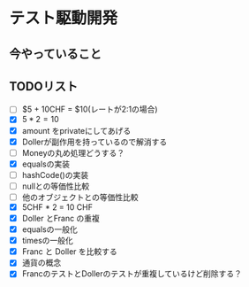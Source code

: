 # テスト駆動開発
## 今やっていること

## TODOリスト
- [ ] $5 + 10CHF = $10(レートが2:1の場合)
- [x] $5 * 2 = 10$
- [x] amount をprivateにしてあげる
- [x] Dollerが副作用を持っているので解消する
- [ ] Moneyの丸め処理どうする？
- [x] equalsの実装
- [ ] hashCode()の実装
- [ ] nullとの等価性比較
- [ ] 他のオブジェクトとの等価性比較
- [x] 5CHF * 2 = 10 CHF
- [x] Doller とFranc の重複
- [x] equalsの一般化
- [x] timesの一般化
- [x] Franc と Doller を比較する
- [x] 通貨の概念
- [x] FrancのテストとDollerのテストが重複しているけど削除する？
